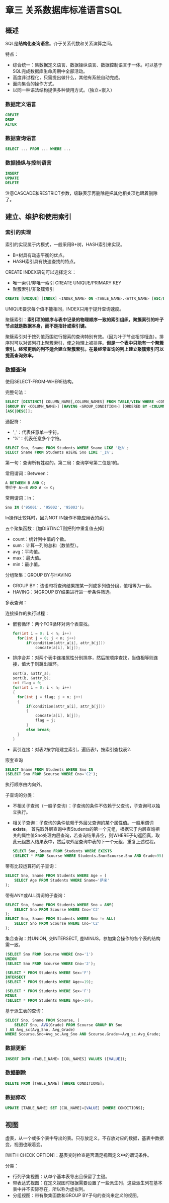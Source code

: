 # 章三 关系数据库标准语言SQL

## 概述

SQL是**结构化查询语言**。介于关系代数和关系演算之间。

特点：

- 综合统一：集数据定义语言、数据操纵语言、数据控制语言于一体。可以基于SQL完成数据库生命周期中全部活动。
- 高度非过程化，只需提出做什么，其他有系统自动完成。
- 面向集合的操作方式。
- 以同一种语法结构提供多种使用方式。（独立+嵌入）

### 数据定义语言

```sql
CREATE
DROP
ALTER
```

### 数据查询语言

```sql
SELECT ... FROM ... WHERE ...
```

### 数据操纵与控制语言

```sql
INSERT
UPDATE
DELETE
```

注意CASCADE和RESTRICT参数，级联表示再删除是把其他相关项也跟着删除了。

## 建立、维护和使用索引

### 索引的实现

索引的实现属于内模式，一般采用B+树，HASH索引来实现。

- B+树具有动态平衡的优点。
- HASH索引具有快速查找的特点。

CREATE INDEX语句可以选择定义：

- 唯一索引/非唯一索引 CREATE UNIQUE/PRIMARY KEY
- 聚簇索引/非聚簇索引

```sql
CREATE [UNIQUE] [INDEX] <INDEX_NAME> ON <TABLE_NAME>.<ATTR_NAME> [ASC/DESC];
```

UNIQUE要求每个值不能相同，INDEX只用于提升查询速度。

聚簇索引：**索引项的顺序与表中记录的物理顺序一致的索引组织，聚簇索引的叶子节点就是数据本身，而不是指针或索引键。**

聚簇索引对于按列值范围进行搜索的查询特别有效。（因为叶子节点相邻相连）。排序时可以对该列打上聚簇索引，使之物理上被排序。**但是一个表中只能有一个聚簇索引。经常更新的列不适合建立聚簇索引。在最经常查询的列上建立聚簇索引可以提高查询效率。**

### 数据查询

使用SELECT-FROM-WHERE结构。

完整句法：

```sql
SELECT [DISTINCT] COLUMN_NAME[,COLUMN_NAMES] FROM TABLE/VIEW WHERE <CONDITIONS>
[GROUP BY <COLUMN_NAME>] [HAVING <GROUP_CONDITION>] [ORDERED BY <COLUMN>
[ASC|DESC]]; 
```

通配符：

- '_'：代表任意单一字符。
- '%'：代表任意多个字符。

```sql
SELECT Sno, Sname FROM Students WHERE Sname LIKE '赵%';
SELECT Sname FROM Students WJERE Sno LIKE '_1%';
```

第一句：查询所有姓赵的。第二局：查询学号第二位是1的。

常用谓词：Between：

```sql
A BETWEEN B AND C;
等价于 A>=B AND A <= C;
```

常用谓词：In：

```sql
Sno IN ('95001', '95002', '95003');
```

In操作比较耗时，因为NOT IN操作不能应用表的索引。

五个聚集函数：[加DISTINCT则把列中重复值去掉]

- count：统计列中值的个数。
- sum：计算一列的总和（数值型）。
- avg：平均值。
- max：最大值。
- min：最小值。

分组聚集：GROUP BY与HAVING

- GROUP BY：该语句将查询结果按某一列或多列值分组，值相等为一组。
- HAVING：对GROUP BY结果进行进一步条件筛选。

多表查询：

连接操作的执行过程：

- 嵌套循环：两个FOR循环对两个表查找。

  ```cpp
  for(int i = 0; i < n; i++)
  	for(int j = 0; j < n; j++)
  		if(condition(attr_a[i], attr_b[j]))
  			concate(a[i], b[j]);
  ```
- 排序合并：对两个表中连接属性分别排序，然后按顺序查找，当值相等则连接，值大于则跳出循环。

  ```cpp
  sort(a, &attr_a);
  sort(b, &attr_b);
  int flag = 0;
  for(int i = 0; i < n; i++)
  {
  	for(int j = flag; j < n; j++)
  	{
  		if(condition(attr_a[i], attr_b[j]))
  		{
  			concate(a[i], b[j]);
  			flag = j;
  		}
  		else break;
  	}
  }
  ```
- 索引连接：对表2按字段建立索引，遍历表1，按索引查找表2.

嵌套查询

```sql
SELECT Sname FROM Students WHERE Sno IN 
(SELECT Sno FROM Scourse WHERE Cno='C2');
```

执行顺序由内向外。

子查询的分类：

- 不相关子查询（一般子查询）：子查询的条件不依赖于父查询，子查询可以独立执行。
- 相关子查询：子查询的条件依赖于外层父查询的某个属性值。一般用谓词**exists**。
  首先取外层查询中表Students的第一个元组，根据它于内层查询相关的属性值Sno处理内层查询，若查询结果非空，则WHERE子句返回真，取此元组放入结果表中，然后取外层查询中表的下一个元组，重复上述过程。

  ```sql
  SELECT Sno, Sname FROM Students WHERE EXISTS
  (SELECT * FROM Scourse WHERE Students.Sno=Scourse.Sno AND Grade=95);
  ```

带有比较运算符的子查询：

```sql
SELECT Sno, Sname FROM Students WHERE Age = (
	SELECT Age FROM Students WHERE Sname='萨米'
);
```

带有ANY或ALL谓词的子查询：

```sql
SELECT Sno, Sname FROM Students WHERE Sno = ANY(
	SELECT Sno FROM Scourse WHERE Cno='C2'
);
SELECT Sno, Sname FROM Students WHERE Sno != ALL(
	SELECT Sno FROM Scourse WHERE Cno='C2'
);
```

集合查询：并UNION, 交INTERSECT, 差MINUS，参加集合操作的各个表的结构需一致。

```sql
(SELECT Sno FROM Scourse WHERE Cno='1')
UNION
(SELECT Sno FROM Scourse WHERE Cno='2');

(SELECT * FROM Students WHERE Sex='F')
INTERSECT
(SELECT * FROM Students WHERE Age<=19);

(SELECT * FROM Students WHERE Sex='F')
MINUS
(SELECT * FROM Students WHERE Age<=19);
```

基于派生表的查询：

```sql
SELECT Sno, Sname FROM Scourse, (
	SELECT Sno, AVG(Grade) FROM Scourse GROUP BY Sno
) AS Avg_sc(Avg_Sno, Avg_Grade) 
WHERE Scourse.Sno=Avg_sc.Avg_Sno AND Scourse.Grade>=Avg_sc.Avg_Grade;
```

### 数据更新

```sql
INSERT INTO <TABLE_NAME> [COL_NAMES] VALUES ([VALUE]);
```

### 数据删除

```sql
DELETE FROM [TABLE_NAME] [WHERE CONDITIONS]; 
```

### 数据修改

```sql
UPDATE [TABLE_NAME] SET [COL_NAME]=[VALUE] [WHERE CONDITIONS];
```

## 视图

虚表，从一个或多个表中导出的表。只存放定义，不存放对应的数据，基表中数据变，视图也跟着变。

[WITH CHECK OPTION]：基表变时检查是否满足视图定义中的谓词条件。

分类：

- 行列子集视图：从单个基本表导出且保留了主键。
- 带表达式视图：在定义视图时根据需要设置了一些派生列，这些派生列在基本表中并不实际存在，所以称为虚拟列。
- 分组视图：带有聚集函数和GROUP BY子句的查询来定义的视图。
